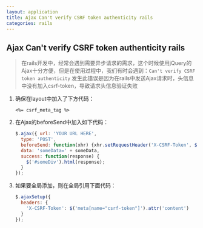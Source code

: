 ```yaml
---
layout: application
title: Ajax Can't verify CSRF token authenticity rails
categories: rails
---
```

## Ajax Can't verify CSRF token authenticity rails

> 在rails开发中，经常会遇到需要异步请求的需求，这个时候使用jQuery的Ajax十分方便，但是在使用过程中，我们有时会遇到：`Can't verify CSRF token authenticity` 发生此错误是因为在rails中发送Ajax请求时，头信息中没有加入csrf-token，导致请求头信息验证失败

1. 确保在layout中加入了下方代码：
    ```erb
    <%= csrf_meta_tag %>
    ```

2. 在Ajax的beforeSend中加入如下代码：
    ```javascript
    $.ajax({ url: 'YOUR URL HERE',
      type: 'POST',
      beforeSend: function(xhr) {xhr.setRequestHeader('X-CSRF-Token', $('meta[name="csrf-token"]').attr('content'))},
      data: 'someData=' + someData,
      success: function(response) {
        $('#someDiv').html(response);
      }
    });
    ```

3. 如果要全局添加，则在全局引用下面代码：
    ```javascript
    $.ajaxSetup({
      headers: {
        'X-CSRF-Token': $('meta[name="csrf-token"]').attr('content')
      }
    });
    ```
